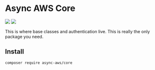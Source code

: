 # Async AWS Core

![](https://github.com/async-aws/core/workflows/Tests/badge.svg?branch=master)
![](https://github.com/async-aws/core/workflows/BC%20Check/badge.svg?branch=master)

This is where base classes and authentication live. This is really the only package
you need.

## Install

```cli
composer require async-aws/core
```
